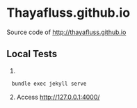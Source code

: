 # Thayafluss.github.io
Source code of http://thayafluss.github.io



## Local Tests
1.
```bash
　bundle exec jekyll serve
```
2. Access http://127.0.0.1:4000/

